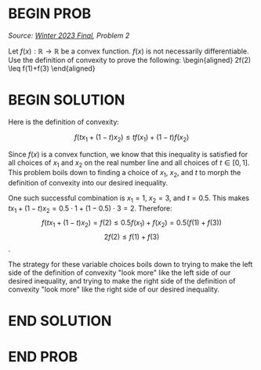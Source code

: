 # BEGIN PROB

<!-- Convexity Problem -->

<i>Source: [Winter 2023 Final](../wi23-final/index.html), Problem 2</i>

Let $f(x):\mathbb{R}\to\mathbb{R}$ be a convex function. $f(x)$ is not
necessarily differentiable. Use the definition of
convexity to prove the following: \begin{aligned}
            2f(2) \leq f(1)+f(3)
\end{aligned}

# BEGIN SOLUTION

Here is the definition of convexity:

$$f(tx_{1}+(1-t)x_{2})\leq tf(x_{1})+(1-t)f(x_{2})$$ 

Since $f(x)$ is a convex function, we know that this inequality is satisfied for all choices of $x_1$ and $x_2$ on the real number line and all choices of $t \in [0, 1]$. This problem boils down to finding a choice of $x_1$, $x_2$, and $t$ to morph the definition of convexity into our desired inequality.

One such successful combination is $x_1=1$, $x_2=3$, and $t=0.5$. This makes $tx_{1}+(1-t)x_{2}=0.5\cdot 1 + (1 - 0.5)\cdot 3=2$. Therefore:
$$f(tx_{1}+(1-t)x_{2})=f(2) \leq 0.5f(x_{1})+f(x_{2})=0.5 (f(1)+f(3))$$
$$2f(2) \leq f(1)+f(3)$$.

The strategy for these variable choices boils down to trying to make the left side of the definition of convexity "look more" like the left side of our desired inequality, and trying to make the right side of the definition of convexity "look more" like the right side of our desired inequality.

# END SOLUTION

# END PROB